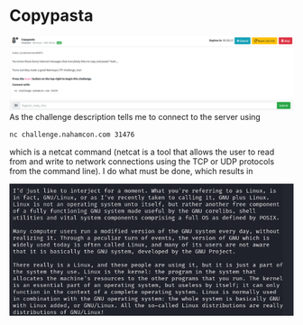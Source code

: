 # Copypasta
![](../images/copypasta-part-1.png)
As the challenge description tells me to connect to the server using
```txt
nc challenge.nahamcon.com 31476
```
which is a netcat command (netcat is a tool that allows the user to read from and write to network connections using the TCP or UDP protocols from the command line). I do what must be done, which results in

![](../images/copypasta-part-2.png)
